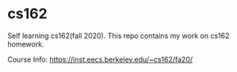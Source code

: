 # cs162
Self learning  cs162(fall 2020). This repo contains my work on cs162 homework.

Course Info: https://inst.eecs.berkeley.edu/~cs162/fa20/
